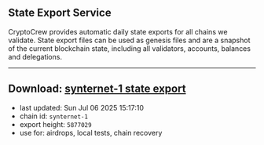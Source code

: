 ## State Export Service
CryptoCrew provides automatic daily state exports for all chains we validate. State export files can be used as genesis files and are a snapshot of the current blockchain state, including all validators, accounts, balances and delegations.

---
**Download: [synternet-1 state export](https://dl-eu2.ccvalidators.com/SERVICE/synternet/synternet-1_export_5877029.json)**
---

- last updated: Sun Jul 06 2025 15:17:10
- chain id: `synternet-1`
- export height: `5877029`
- use for: airdrops, local tests, chain recovery
